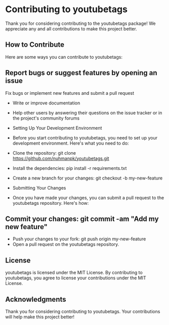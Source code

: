 # Contributing to youtubetags
Thank you for considering contributing to the youtubetags package! We appreciate any and all contributions to make this project better.

## How to Contribute
Here are some ways you can contribute to youtubetags:

## Report bugs or suggest features by opening an issue

Fix bugs or implement new features and submit a pull request
  - Write or improve documentation
  - Help other users by answering their questions on the issue tracker or in the project's community forums
  - Setting Up Your Development Environment
  - Before you start contributing to youtubetags, you need to set up your development environment. Here's what you need to do:

  - Clone the repository: git clone https://github.com/nuhmanpk/youtubetags.git
  - Install the dependencies: pip install -r requirements.txt
  - Create a new branch for your changes: git checkout -b my-new-feature
  - Submitting Your Changes
  - Once you have made your changes, you can submit a pull request to the youtubetags repository. Here's how:

## Commit your changes: git commit -am "Add my new feature"
  - Push your changes to your fork: git push origin my-new-feature
  - Open a pull request on the youtubetags repository.

## License
youtubetags is licensed under the MIT License. By contributing to youtubetags, you agree to license your contributions under the MIT License.

## Acknowledgments
Thank you for considering contributing to youtubetags. Your contributions will help make this project better!
